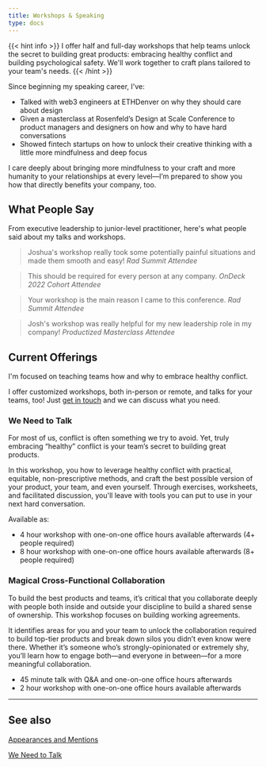 ```yaml
---
title: Workshops & Speaking
type: docs
---
```


{{< hint info >}}
I offer half and full-day workshops that help teams unlock the secret to building great products: embracing healthy conflict and building psychological safety. We'll work together to craft plans tailored to your team's needs.
{{< /hint >}}


Since beginning my speaking career, I've:

- Talked with web3 engineers at ETHDenver on why they should care about design
- Given a masterclass at Rosenfeld’s Design at Scale Conference to product managers and designers on how and why to have hard conversations
- Showed fintech startups on how to unlock their creative thinking with a little more mindfulness and deep focus

I care deeply about bringing more mindfulness to your craft and more humanity to your relationships at every level—I’m prepared to show you how that directly benefits your company, too.

## What People Say

From executive leadership to junior-level practitioner, here's what people said about my talks and workshops.

> Joshua's workshop really took some potentially painful situations and made them smooth and easy!
> *Rad Summit Attendee*


> This should be required for every person at any company.
> *OnDeck 2022 Cohort Attendee*


> Your workshop is the main reason I came to this conference.
> *Rad Summit Attendee*
> 

>Josh's workshop was really helpful for my new leadership role in my company!
> *Productized Masterclass Attendee*


## Current Offerings

I'm focused on teaching teams how and why to embrace healthy conflict.

I offer customized workshops, both in-person or remote, and talks for your teams, too! Just [get in touch](https://www.joshuamauldin.com/contact) and we can discuss what you need.

### We Need to Talk

For most of us, conflict is often something we try to avoid. Yet, truly embracing “healthy” conflict is your team’s secret to building great products.

In this workshop, you how to leverage healthy conflict with practical, equitable, non-prescriptive methods, and craft the best possible version of your product, your team, and even yourself. Through exercises, worksheets, and facilitated discussion, you'll leave with tools you can put to use in your next hard conversation.

Available as:

- 4 hour workshop with one-on-one office hours available afterwards (4+ people required)
- 8 hour workshop with one-on-one office hours available afterwards (8+ people required)

### Magical Cross-Functional Collaboration

To build the best products and teams, it’s critical that you collaborate deeply with people both inside and outside your discipline to build a shared sense of ownership. This workshop focuses on building working agreements.

It identifies areas for you and your team to unlock the collaboration required to build top-tier products and break down silos you didn’t even know were there. Whether it’s someone who’s strongly-opinionated or extremely shy, you’ll learn how to engage both—and everyone in between—for a more meaningful collaboration.

- 45 minute talk with Q&A and one-on-one office hours afterwards
- 2 hour workshop with one-on-one office hours available afterwards

---

## See also
[Appearances and Mentions](/appearances)

[We Need to Talk](/we-need-to-talk)